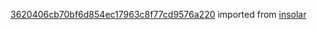 [3620406cb70bf6d854ec17963c8f77cd9576a220](https://github.com/insolar/insolar/commit/3620406cb70bf6d854ec17963c8f77cd9576a220) imported from [insolar](https://github.com/insolar/insolar)
